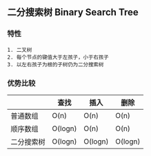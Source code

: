 ## 二分搜索树 Binary Search Tree

### 特性
    1. 二叉树
    2. 每个节点的键值大于左孩子，小于右孩子
    3. 以左右孩子为根的子树仍为二分搜索树
### 优势比较

|   | 查找  | 插入 | 删除 |
|---|---|---|---|
| 普通数组 | O(n) | O(n) | O(n) |
| 顺序数组 | O(logn) | O(n) | O(n) |
| 二分搜索树 | O(logn) | O(logn) | O(logn) |


